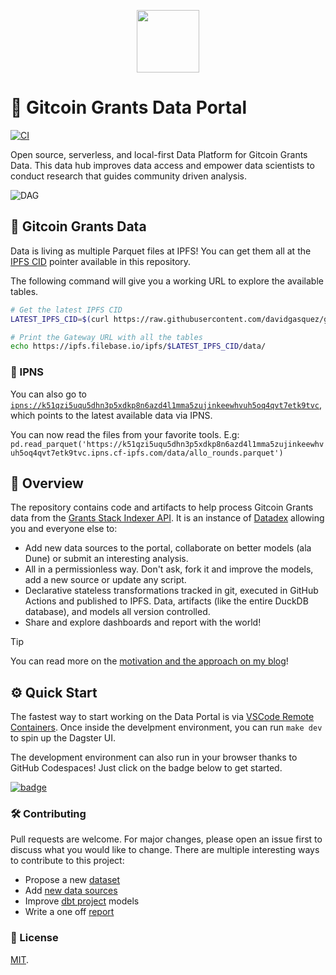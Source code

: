 <p align="center">
<img src="https://user-images.githubusercontent.com/1682202/271937380-10d6e036-5fe4-4ea6-b3b4-8e3001c21289.png" data-canonical-src="https://user-images.githubusercontent.com/1682202/271937380-10d6e036-5fe4-4ea6-b3b4-8e3001c21289.png" width="100" />
</p>

# 🌲 Gitcoin Grants Data Portal

[![CI](https://github.com/davidgasquez/gitcoin-grants-data-portal/actions/workflows/run.yml/badge.svg)](https://github.com/davidgasquez/gitcoin-grants-data-portal/actions/workflows/run.yml)

Open source, serverless, and local-first Data Platform for Gitcoin Grants Data. This data hub improves data access and empower data scientists to conduct research that guides community driven analysis.

![DAG](https://github.com/davidgasquez/gitcoin-grants-data-portal/assets/1682202/2095974c-f8c4-430b-9c93-dd2a0598127e)

## 📂 Gitcoin Grants Data

Data is living as multiple Parquet files at IPFS! You can get them all at the [IPFS CID](https://raw.githubusercontent.com/davidgasquez/gitcoin-grants-data-portal/main/data/IPFS_CID) pointer available in this repository.

The following command will give you a working URL to explore the available tables.

```bash
# Get the latest IPFS CID
LATEST_IPFS_CID=$(curl https://raw.githubusercontent.com/davidgasquez/gitcoin-grants-data-portal/main/data/IPFS_CID)

# Print the Gateway URL with all the tables
echo https://ipfs.filebase.io/ipfs/$LATEST_IPFS_CID/data/
```

### 📌 IPNS

You can also go to [`ipns://k51qzi5uqu5dhn3p5xdkp8n6azd4l1mma5zujinkeewhvuh5oq4qvt7etk9tvc`](https://k51qzi5uqu5dhn3p5xdkp8n6azd4l1mma5zujinkeewhvuh5oq4qvt7etk9tvc.ipns.cf-ipfs.com/data/), which points to the latest available data via IPNS.

You can now read the files from your favorite tools. E.g: `pd.read_parquet('https://k51qzi5uqu5dhn3p5xdkp8n6azd4l1mma5zujinkeewhvuh5oq4qvt7etk9tvc.ipns.cf-ipfs.com/data/allo_rounds.parquet')`

## 📖 Overview

The repository contains code and artifacts to help process Gitcoin Grants data from the [Grants Stack Indexer API](https://github.com/gitcoinco/grants-stack-indexer). It is an instance of [Datadex](https://github.com/davidgasquez/datadex) allowing you and everyone else to:

- Add new data sources to the portal, collaborate on better models (ala Dune) or submit an interesting analysis.
- All in a permissionless way. Don't ask, fork it and improve the models, add a new source or update any script.
- Declarative stateless transformations tracked in git, executed in GitHub Actions and published to IPFS. Data, artifacts (like the entire DuckDB database), and models all version controlled.
- Share and explore dashboards and report with the world!

> [!TIP]
> You can read more on the [motivation and the approach on my blog](https://davidgasquez.github.io/gitcoin-data/)!

## ⚙️ Quick Start

The fastest way to start working on the Data Portal is via [VSCode Remote Containers](https://code.visualstudio.com/docs/remote/containers). Once inside the develpment environment, you can run `make dev` to spin up the Dagster UI.

The development environment can also run in your browser thanks to GitHub Codespaces! Just click on the badge below to get started.

[![badge](https://github.com/codespaces/badge.svg)](https://codespaces.new/davidgasquez/gitcoin-grants-data-portal)

### 🛠️ Contributing

Pull requests are welcome. For major changes, please open an issue first to discuss what you would like to change. There are multiple interesting ways to contribute to this project:

- Propose a new [dataset](https://github.com/davidgasquez/gitcoin-grants-data-portal/issues/new)
- Add [new data sources](ggdp/assets/allo.py)
- Improve [dbt project](dbt/) models
- Write a one off [report](reports/)


### 📄 License

[MIT](https://choosealicense.com/licenses/mit/).
